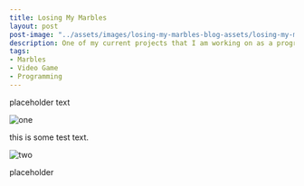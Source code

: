 ```yaml
---
title: Losing My Marbles
layout: post
post-image: "../assets/images/losing-my-marbles-blog-assets/losing-my-marbles-project-thumnail.png"
description: One of my current projects that I am working on as a programmer on a team.
tags:
- Marbles
- Video Game
- Programming
---
```


placeholder text

<img src="{{site.url}}{{site.baseurl}}/assets/images/losing-my-marbles-blog-assets/losing-my-marbles-gameplay.gif" alt="one">

this is some test text.

<img src="{{site.url}}{{site.baseurl}}/assets/images/losing-my-marbles-blog-assets/losing-my-marbles-blueprints.gif" alt="two">

placeholder
